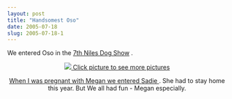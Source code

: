```yaml
---
layout: post
title: "Handsomest Oso"
date: 2005-07-18
slug: 2005-07-18-1
---
```


We entered Oso in the  [7th Niles Dog Show](http://www.niles.org/dogshow.html) .  
<a href=&quot;http://www.muttmansion.com/wiki.cgi?OsoDogShow&quot;> <center/> ![](/visible-light/images/assets/CRW_1542.jpg)  Click picture to see more pictures

When I was pregnant with Megan we entered  [Sadie ](http://www.muttmansion.com/wiki.cgi?DogShow) .  She had to stay home this year.  But We all had fun  - Megan especially.  
